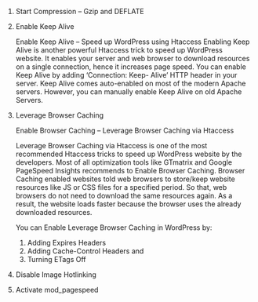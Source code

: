 1. Start Compression – Gzip and DEFLATE

	
2. Enable Keep Alive

	Enable Keep Alive – Speed up WordPress using Htaccess
	Enabling Keep Alive is another powerful Htaccess trick to speed up WordPress website.
	It enables your server and web browser to download resources on a single connection,
	hence it increases page speed.
	You can enable Keep Alive by adding ‘Connection: Keep-	Alive’ HTTP header in your server.
	Keep Alive comes auto-enabled on most of the modern Apache servers.
	However, you can manually enable Keep Alive on old Apache Servers.
	
3. Leverage Browser Caching

	Enable Browser Caching – Leverage Browser Caching via Htaccess
	
	Leverage Browser Caching via Htaccess is one of the most recommended Htaccess
	tricks to speed up WordPress website by the developers.
	Most of all optimization tools like GTmatrix and Google PageSpeed Insights
	recommends to Enable Browser Caching. Browser Caching enabled websites told
	web browsers to store/keep website resources like JS or CSS files for a specified period.
	So that, web browsers do not need to download the same resources again.
	As a result, the website loads faster because the browser uses the already downloaded resources.
	
	You can Enable Leverage Browser Caching in WordPress by:
	
	1. Adding Expires Headers
	2. Adding Cache-Control Headers and
	3. Turning ETags Off
	
4. Disable Image Hotlinking
5. Activate mod_pagespeed
